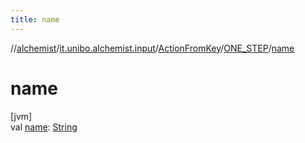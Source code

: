 ```yaml
---
title: name
---
```

//[alchemist](../../../../index.html)/[it.unibo.alchemist.input](../../index.html)/[ActionFromKey](../index.html)/[ONE_STEP](index.html)/[name](name.html)



# name



[jvm]\
val [name](name.html): [String](https://kotlinlang.org/api/latest/jvm/stdlib/kotlin/-string/index.html)




